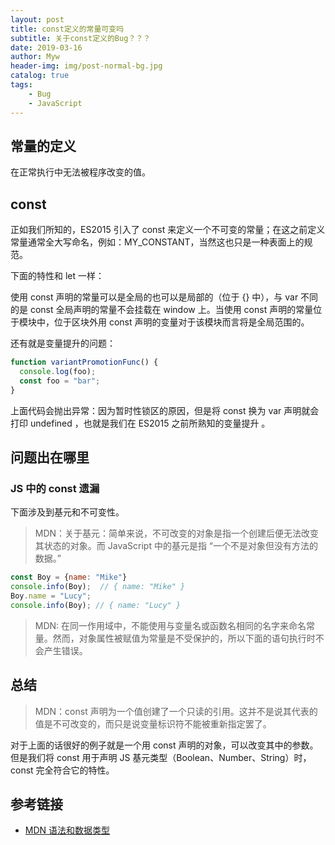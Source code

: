 ```yaml
---
layout: post
title: const定义的常量可变吗
subtitle: 关于const定义的Bug？？？
date: 2019-03-16
author: Myw
header-img: img/post-normal-bg.jpg
catalog: true
tags:
    - Bug
    - JavaScript
---
```


## 常量的定义

在正常执行中无法被程序改变的值。

## const

正如我们所知的，ES2015 引入了 const 来定义一个不可变的常量；在这之前定义常量通常全大写命名，例如：MY_CONSTANT，当然这也只是一种表面上的规范。

下面的特性和 let 一样：

使用 const 声明的常量可以是全局的也可以是局部的（位于 {} 中），与 var 不同的是 const 全局声明的常量不会挂载在 window 上。当使用 const 声明的常量位于模块中，位于区块外用 const 声明的变量对于该模块而言将是全局范围的。

还有就是变量提升的问题：

```js
function variantPromotionFunc() {
  console.log(foo);
  const foo = "bar";
}
```

上面代码会抛出异常：因为暂时性锁区的原因，但是将 const 换为 var 声明就会打印 undefined ，也就是我们在 ES2015 之前所熟知的变量提升 。

## 问题出在哪里

### JS 中的 const 遗漏

下面涉及到基元和不可变性。

>MDN：关于基元：简单来说，不可改变的对象是指一个创建后便无法改变其状态的对象。而 JavaScript 中的基元是指 “一个不是对象但没有方法的数据。”

```js
const Boy = {name: "Mike"}
console.info(Boy);  // { name: "Mike" }
Boy.name = "Lucy";
console.info(Boy); // { name: "Lucy" }
```

>MDN: 在同一作用域中，不能使用与变量名或函数名相同的名字来命名常量。然而，对象属性被赋值为常量是不受保护的，所以下面的语句执行时不会产生错误。

## 总结

>MDN：const 声明为一个值创建了一个只读的引用。这并不是说其代表的值是不可改变的，而只是说变量标识符不能被重新指定罢了。

对于上面的话很好的例子就是一个用 const 声明的对象，可以改变其中的参数。但是我们将 const 用于声明 JS 基元类型（Boolean、Number、String）时，const 完全符合它的特性。

## 参考链接

- [MDN 语法和数据类型](https://developer.mozilla.org/zh-CN/docs/Web/JavaScript/Guide/Grammar_and_types#Constants)
